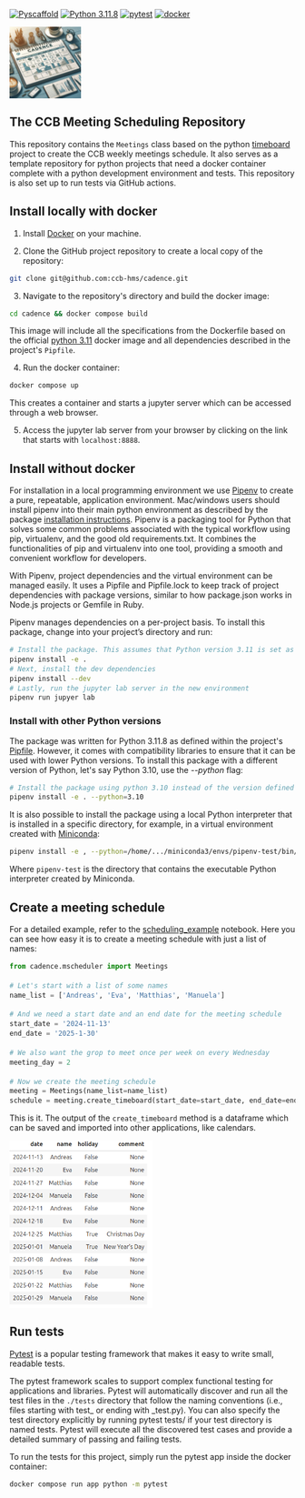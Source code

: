 [![Pyscaffold](
https://img.shields.io/badge/-PyScaffold-005CA0?logo=pyscaffold
)](https://pyscaffold.org/
)
[![Python 3.11.8](
https://img.shields.io/badge/python-3.11.8-blue.svg
)](
https://www.python.org/downloads/release/python-3118/
)
[![pytest](
https://github.com/ccb-hms/cadence/actions/workflows/pytest.yml/badge.svg?branch=main
)](
https://github.com/ccb-hms/cadence/actions/workflows/pytest.yml
)
[![docker](
https://github.com/ccb-hms/cadence/actions/workflows/docker.yml/badge.svg?branch=main
)](
https://github.com/ccb-hms/cadence/actions/workflows/docker.yml
)

<p float="left">
    <img style="vertical-align: top" src="./images/cadence01.jpeg" width="25%" />
</p>

## The CCB Meeting Scheduling Repository ##
This repository contains the `Meetings` class based 
on the python [timeboard](https://pypi.org/project/timeboard/) project to 
create the CCB weekly meetings schedule. 
It also serves as a template repository for python projects that need 
a docker container complete with a python development environment and tests.
This repository is also set up to run tests via GitHub actions.
## Install locally with docker ##
1. Install [Docker](https://docs.docker.com/) on your machine.

2. Clone the GitHub project repository to create a local copy of the repository:
```bash
git clone git@github.com:ccb-hms/cadence.git
```

3. Navigate to the repository's directory and build the docker image:
```bash
cd cadence && docker compose build
````
This image will include all the specifications from the Dockerfile based on 
the official [python 3.11](https://hub.docker.com/_/python/tags) docker image and all 
dependencies described in the project's `Pipfile`.

4. Run the docker container:
```bash
docker compose up
``` 
This creates a container and starts a jupyter server which can be accessed through a web browser.

5. Access the jupyter lab server from your browser by clicking on the link that starts with `localhost:8888`.

## Install without docker ##
For installation in a local programming environment we use [Pipenv](https://pipenv.pypa.io/en/latest/) 
to create a pure, repeatable, application environment. 
Mac/windows users should install pipenv into their main python environment as described by the
package [installation instructions](https://pipenv.pypa.io/en/latest/installation.html).
Pipenv is a packaging tool for Python that solves some common problems associated with the typical workflow using pip, 
virtualenv, and the good old requirements.txt. It combines the functionalities of pip and virtualenv into one tool, 
providing a smooth and convenient workflow for developers.

With Pipenv, project dependencies and the virtual environment can be managed easily. 
It uses a Pipfile and Pipfile.lock to keep track of project dependencies with package versions, 
similar to how package.json works in Node.js projects or Gemfile in Ruby.

Pipenv manages dependencies on a per-project basis. 
To install this package, change into your project’s directory and run:
```bash
# Install the package. This assumes that Python version 3.11 is set as the current global python interpreter. 
pipenv install -e .
# Next, install the dev dependencies
pipenv install --dev
# Lastly, run the jupyter lab server in the new environment
pipenv run jupyer lab
```
### Install with other Python versions ###
The package was written for Python 3.11.8 as defined within the project's [Pipfile](./Pipfile).
However, it comes with compatibility libraries to ensure that it can be used with lower Python versions. 
To install this package with a different version of Python, let's say Python 3.10, use the *--python* flag:
```bash
# Install the package using python 3.10 instead of the version defined in the project's Pipfile
pipenv install -e . --python=3.10
```
It is also possible to install the package using a local Python interpreter that is installed in a specific directory,
for example, in a virtual environment created with [Miniconda](https://docs.anaconda.com/miniconda/):
```bash
pipenv install -e , --python=/home/.../miniconda3/envs/pipenv-test/bin/python
```
Where `pipenv-test` is the directory that contains the executable Python interpreter created by Miniconda.

## Create a meeting schedule ##

For a detailed example, refer to the [scheduling_example](notebooks/scheduling_example.ipynb) notebook.
Here you can see how easy it is to create a meeting schedule with just a list of names:

```python
from cadence.mscheduler import Meetings

# Let's start with a list of some names
name_list = ['Andreas', 'Eva', 'Matthias', 'Manuela']

# And we need a start date and an end date for the meeting schedule
start_date = '2024-11-13'
end_date = '2025-1-30'

# We also want the grop to meet once per week on every Wednesday
meeting_day = 2

# Now we create the meeting schedule
meeting = Meetings(name_list=name_list)
schedule = meeting.create_timeboard(start_date=start_date, end_date=end_date, meeting_day=2)
```
This is it. The output of the `create_timeboard` method is a dataframe which can be
saved and imported into other applications, like calendars.

<p float="left">
    <img style="vertical-align: top" src="./images/example_schedule.png" width="50%" />
</p>

## Run tests ##
[Pytest](https://docs.pytest.org/en/stable/) is a popular testing framework that makes it easy to write small, 
readable tests. 

The pytest framework scales to support complex functional testing for applications and libraries. Pytest will 
automatically discover and run all the test files in the `./tests` directory that follow the naming conventions 
(i.e., files starting with test_ or ending with _test.py). You can also specify the test directory 
explicitly by running pytest tests/ if your test directory is named tests. 
Pytest will execute all the discovered test cases and provide a detailed summary of passing and failing tests.

To run the tests for this project, simply run the pytest app inside the docker container:
```bash
docker compose run app python -m pytest
```


